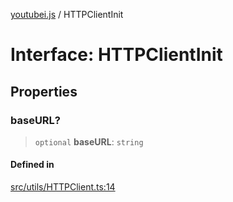 [youtubei.js](../README.md) / HTTPClientInit

# Interface: HTTPClientInit

## Properties

### baseURL?

> `optional` **baseURL**: `string`

#### Defined in

[src/utils/HTTPClient.ts:14](https://github.com/LuanRT/YouTube.js/blob/4ae0cc5c523a2080e68d6c0c1437c78fe318ea30/src/utils/HTTPClient.ts#L14)
